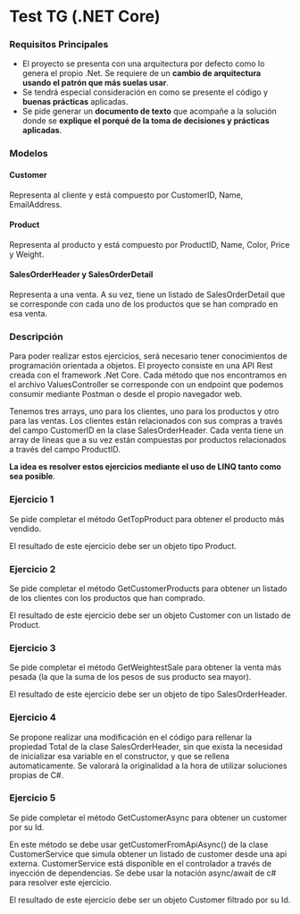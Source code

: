 # Test TG (.NET Core)

### Requisitos Principales
* El proyecto se presenta con una arquitectura por defecto como lo genera el propio .Net. Se requiere de un **cambio de arquitectura usando el patrón que más suelas usar**.
* Se tendrá especial consideración en como se presente el código y **buenas prácticas** aplicadas.
* Se pide generar un **documento de texto** que acompañe a la solución donde se **explique el porqué de la toma de decisiones y prácticas aplicadas**.

### Modelos
#### Customer
Representa al cliente y está compuesto por CustomerID, Name, EmailAddress.

#### Product
Representa al producto y está compuesto por ProductID, Name, Color, Price y Weight. 

#### SalesOrderHeader y SalesOrderDetail
Representa a una venta. A su vez, tiene un listado de SalesOrderDetail que se corresponde con cada uno de los productos que se han comprado en esa venta.

### Descripción
Para poder realizar estos ejercicios, será necesario tener conocimientos de programación orientada a objetos.
El proyecto consiste en una API Rest creada con el framework .Net Core. Cada método que nos encontramos en el archivo ValuesController se corresponde con un endpoint que podemos consumir mediante Postman o desde el propio navegador web.

Tenemos tres arrays, uno para los clientes, uno para los productos y otro para las ventas. Los clientes están relacionados con sus compras a través del campo CustomerID en la clase SalesOrderHeader. Cada venta tiene un array de líneas que a su vez están compuestas por productos relacionados a través del campo ProductID.

**La idea es resolver estos ejercicios mediante el uso de LINQ tanto como sea posible**.

### Ejercicio 1
Se pide completar el método GetTopProduct para obtener el producto más vendido.

El resultado de este ejercicio debe ser un objeto tipo Product.

### Ejercicio 2
Se pide completar el método GetCustomerProducts para obtener un listado de los clientes con los productos que han comprado.

El resultado de este ejercicio debe ser un objeto Customer con un listado de Product.

### Ejercicio 3
Se pide completar el método GetWeightestSale para obtener la venta más pesada (la que la suma de los pesos de sus producto sea mayor).

El resultado de este ejercicio debe ser un objeto de tipo SalesOrderHeader.

### Ejercicio 4
Se propone realizar una modificación en el código para rellenar la propiedad Total de la clase SalesOrderHeader, sin que exista la necesidad de inicializar esa variable en el constructor, y que se rellena automaticamente. Se valorará la originalidad a la hora de utilizar soluciones propias de C#.

### Ejercicio 5
Se pide completar el método GetCustomerAsync para obtener un customer por su Id. 

En este método se debe usar getCustomerFromApiAsync() de la clase CustomerService que simula obtener un listado de customer desde una api externa. CustomerService está disponible en el controlador a través de inyección de dependencias. Se debe usar la notación async/await de c# para resolver este ejercicio.

El resultado de este ejercicio debe ser un objeto Customer filtrado por su Id.